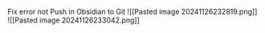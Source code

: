 Fix error not Push in Obsidian to Git
![[Pasted image 20241126232819.png]]
![[Pasted image 20241126233042.png]]